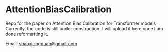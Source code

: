 # AttentionBiasCalibration
Repo for the paper on Attention Bias Calibration for Transformer models
Currently, the code is still under construction. I will upload it here once I am done reformatting it.

Email: shaoxiongduan@gmail.com
